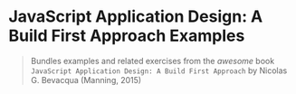 # JavaScript Application Design: A Build First Approach Examples
> Bundles examples and related exercises from the *awesome* book `JavaScript Application Design: A Build First Approach` by Nicolas G. Bevacqua (Manning, 2015)
